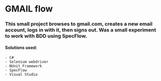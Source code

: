 # GMAIL flow

### This small project browses to gmail.com, creates a new email account, logs in with it, then signs out. Was a small experiment to work with BDD using SpecFlow.

#### Solutions used:

    - C#
    - Selenium webdriver
    - NUnit Framework
    - SpecFlow
    - Visual Studio
